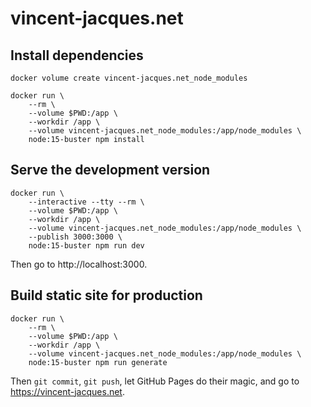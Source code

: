 # vincent-jacques.net

## Install dependencies

    docker volume create vincent-jacques.net_node_modules

    docker run \
        --rm \
        --volume $PWD:/app \
        --workdir /app \
        --volume vincent-jacques.net_node_modules:/app/node_modules \
        node:15-buster npm install

## Serve the development version

    docker run \
        --interactive --tty --rm \
        --volume $PWD:/app \
        --workdir /app \
        --volume vincent-jacques.net_node_modules:/app/node_modules \
        --publish 3000:3000 \
        node:15-buster npm run dev

Then go to http://localhost:3000.

## Build static site for production

    docker run \
        --rm \
        --volume $PWD:/app \
        --workdir /app \
        --volume vincent-jacques.net_node_modules:/app/node_modules \
        node:15-buster npm run generate

Then `git commit`, `git push`, let GitHub Pages do their magic, and go to https://vincent-jacques.net.
